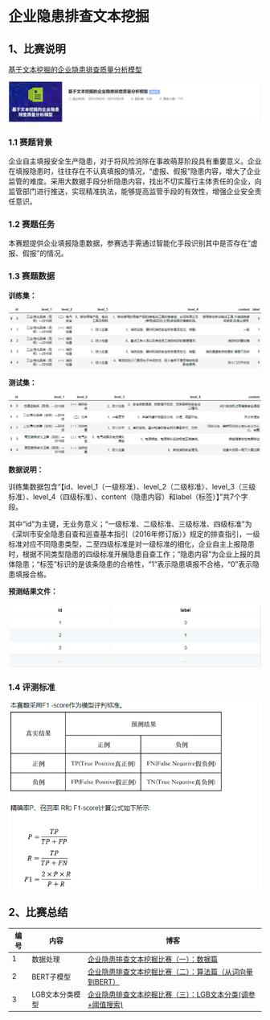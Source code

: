 # 企业隐患排查文本挖掘

## 1、比赛说明

[基于文本挖掘的企业隐患排查质量分析模型](https://www.sodic.com.cn/competitions/900010)

![image-20210628232157298](./img/20.jpg)

### 1.1 赛题背景

企业自主填报安全生产隐患，对于将风险消除在事故萌芽阶段具有重要意义。企业在填报隐患时，往往存在不认真填报的情况，“虚报、假报”隐患内容，增大了企业监管的难度。采用大数据手段分析隐患内容，找出不切实履行主体责任的企业，向监管部门进行推送，实现精准执法，能够提高监管手段的有效性，增强企业安全责任意识。

### 1.2 赛题任务

本赛题提供企业填报隐患数据，参赛选手需通过智能化手段识别其中是否存在“虚报、假报”的情况。

### 1.3 赛题数据

**训练集：**



![image-20210628213403267](./img/9.jpg)

**测试集：**

![image-20210628213509197](./img/10.jpg)

**数据说明：**

训练集数据包含“【id、level_1（一级标准）、level_2（二级标准）、level_3（三级标准）、level_4（四级标准）、content（隐患内容）和label（标签）】”共7个字段。

其中“id”为主键，无业务意义；“一级标准、二级标准、三级标准、四级标准”为《深圳市安全隐患自查和巡查基本指引（2016年修订版）》规定的排查指引，一级标准对应不同隐患类型，二至四级标准是对一级标准的细化，企业自主上报隐患时，根据不同类型隐患的四级标准开展隐患自查工作；“隐患内容”为企业上报的具体隐患；“标签”标识的是该条隐患的合格性，“1”表示隐患填报不合格，“0”表示隐患填报合格。

**预测结果文件：**

![image-20210628213730940](./img/11.jpg)

### 1.4 评测标准

![image-20210628213824015](./img/12.jpg)

## 2、比赛总结

| 编号 | 内容            | 博客                                                         |
| ---- | --------------- | ------------------------------------------------------------ |
| 1    | 数据处理        | [企业隐患排查文本挖掘比赛（一）：数据篇](https://blog.csdn.net/olizxq/article/details/118345296) |
| 2    | BERT子模型      | [企业隐患排查文本挖掘比赛（二）：算法篇（从词向量到BERT）](https://blog.csdn.net/olizxq/article/details/118420358) |
| 3    | LGB文本分类模型 | [企业隐患排查文本挖掘比赛（三）：LGB文本分类(调参+阈值搜索)](https://blog.csdn.net/olizxq/article/details/118463493) |


